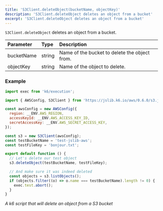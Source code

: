 ```yaml
---
title: 'S3Client.deleteObject(bucketName, objectKey)'
description: 'S3Client.deleteObject deletes an object from a bucket'
excerpt: 'S3Client.deleteObject deletes an object from a bucket'
---
```


`S3Client.deleteObject` deletes an object from a bucket.

| Parameter  | Type                  | Description                                  |
| :--------- | :-------------------- | :------------------------------------------- |
| bucketName | string                | Name of the bucket to delete the object from.|
| objectKey  | string                | Name of the object to delete.                |

### Example

<CodeGroup labels={[]}>

```javascript
import exec from 'k6/execution';

import { AWSConfig, S3Client } from 'https://jslib.k6.io/aws/0.6.0/s3.js';

const awsConfig = new AWSConfig({
  region: __ENV.AWS_REGION,
  accessKeyId: __ENV.AWS_ACCESS_KEY_ID,
  secretAccessKey: __ENV.AWS_SECRET_ACCESS_KEY,
});

const s3 = new S3Client(awsConfig);
const testBucketName = 'test-jslib-aws';
const testFileKey = 'bonjour.txt';

export default function () {
  // Let's delete our test object
  s3.deleteObject(testBucketName, testFileKey);

  // And make sure it was indeed deleted
  const objects = s3.listObjects();
  if (objects.filter((o) => o.name === testBucketName).length != 0) {
    exec.test.abort();
  }
}
```

_A k6 script that will delete an object from a S3 bucket_

</CodeGroup>